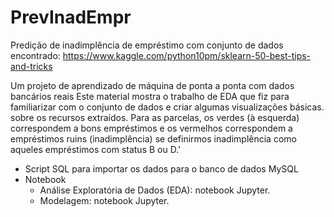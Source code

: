# PrevInadEmpr
Predição de inadimplência de empréstimo com conjunto de dados  encontrado:
    https://www.kaggle.com/python10pm/sklearn-50-best-tips-and-tricks 

Um projeto de aprendizado de máquina de ponta a ponta com dados bancários reais
Este material mostra o trabalho de EDA que fiz para familiarizar com o conjunto de dados e criar algumas visualizações básicas.
sobre os recursos extraídos. Para as parcelas, os verdes (à esquerda) correspondem a bons empréstimos e os vermelhos correspondem a empréstimos ruins (inadimplência) se definirmos inadimplência como aqueles empréstimos com status B ou D.'

- Script SQL para importar os dados para o banco de dados MySQL
- Notebook
	* Análise Exploratória de Dados (EDA): notebook  Jupyter.
  * Modelagem: notebook  Jupyter.
